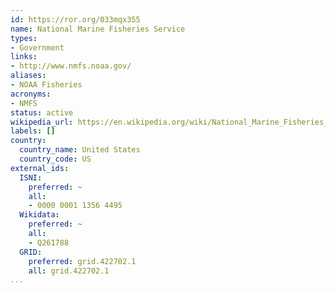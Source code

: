 ```yaml
---
id: https://ror.org/033mqx355
name: National Marine Fisheries Service
types:
- Government
links:
- http://www.nmfs.noaa.gov/
aliases:
- NOAA Fisheries
acronyms:
- NMFS
status: active
wikipedia_url: https://en.wikipedia.org/wiki/National_Marine_Fisheries_Service
labels: []
country:
  country_name: United States
  country_code: US
external_ids:
  ISNI:
    preferred: ~
    all:
    - 0000 0001 1356 4495
  Wikidata:
    preferred: ~
    all:
    - Q261788
  GRID:
    preferred: grid.422702.1
    all: grid.422702.1
...
```

